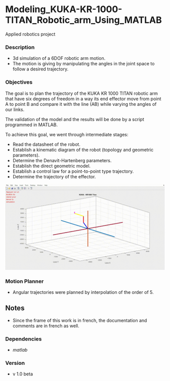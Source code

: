 # Modeling_KUKA-KR-1000-TITAN_Robotic_arm_Using_MATLAB
Applied robotics project

### Description
- 3d simulation of a 6DOF robotic arm motion.
- The motion is giving by manipulating the angles in the joint space to follow a desired trajectory.

### Objectives
The goal is to plan the trajectory of the KUKA KR 1000 TITAN robotic arm that have six degrees of freedom 
in a way its end effector move from point A to point B and compare it with the line (AB) while varying
the angles of our links.

The validation of the model and the results will be done by a script programmed in MATLAB.
    
To achieve this goal, we went through intermediate stages:

- Read the datasheet of the robot.
- Establish a kinematic diagram of the robot (topology and geometric parameters).
- Determine the Denavit-Hartenberg parameters.
- Establish the direct geometric model.
- Establish a control law for a point-to-point type trajectory.
- Determine the trajectory of the effector.
          
![A* Search](https://raw.githubusercontent.com/RIYADHABBES/Modeling_KUKA-KR-1000-TITAN_Robotic_arm_Using_MATLAB/main/kuka.gif)


### Motion Planner
- Angular trajectories were planned by interpolation of the order of 5.

## Notes
- Since the frame of this work is in french, the documentation and comments are in french as well.

### Dependencies
- *matlab*

### Version

- v 1.0 beta
